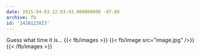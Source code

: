 ```yaml
---
date: 2015-04-03 22:03:43.000000000 -07:00
archive: fb
id: '1428123823'
---
```


Guess what time it is...
{{< fb/images >}}
{{< fb/image src="image.jpg" />}}
{{< /fb/images >}}
